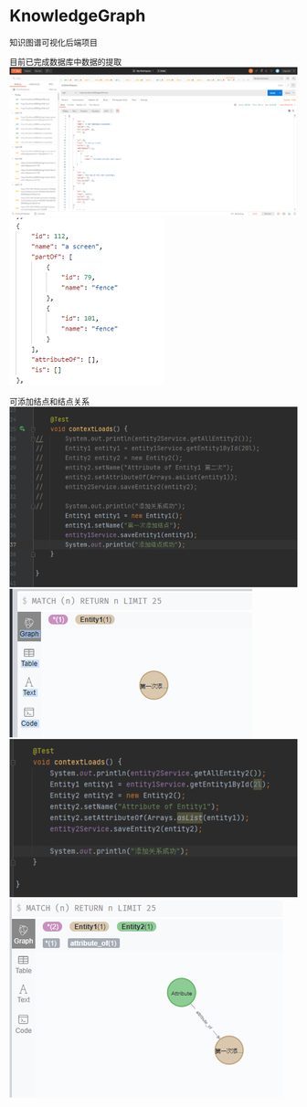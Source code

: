 # KnowledgeGraph
知识图谱可视化后端项目

目前已完成数据库中数据的提取
![img.png](DisplayImage/Entity1Json.png)
![img.png](DisplayImage/Entity2Json.png)

可添加结点和结点关系
![img.png](DisplayImage/AddNodeCode.png)
![img.png](DisplayImage/AddNodeImag.png)
![img.png](DisplayImage/AddRelationshipCode.png)
![img_1.png](DisplayImage/AddRelationshipImag.png)